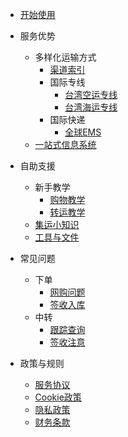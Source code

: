 - [开始使用](quickstart.md) 
  
- 服务优势

  - 多样化运输方式
    - [渠道索引](logistic_index.md)
    - 国际专线
      - [台湾空运专线](/air_tw.md)
      - [台湾海运专线](/sea_tw.md)
    - 国际快递
      - [全球EMS](/GZEMS.md)
  - [一站式信息系统](systemques.md)
- 自助支援

  - 新手教学
    - [购物教学](shoppingcourse.md)
    - [转运教学](transitcourse.md)
  - [集运小知识](tools.md)
  - [工具与文件](files.md)

- 常见问题

  - 下单
    - [网购问题](shoppingques.md)
    - [签收入库](arrivalques.md)
  - 中转
    - [跟踪查询](deliveryques.md)
    - [签收注意](receiving.md) 

- 政策与规则

  - [服务协议](serviceagreement.md)
  - [Cookie政策](cookiepolicy.md)
  - [隐私政策](provicypolicy.md)
  - [财务条款](financialterm.md)
